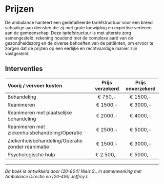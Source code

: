 # Prijzen
De ambulance hanteert een gedetailleerde tariefstructuur voor een breed schaalige aan diensten die zij met grote toewijding en expertise verlenen aan de gemeenschap. Deze tariefstructuur is met uiterste zorg samengesteld, rekening houdend met de complexe aard van de gezondheidszorg en de diverse behoeften van de patiënten, om ervoor te zorgen dat de prijzen op een eerlijke en rechtvaardige manier zijn vastgesteld.

## Interventies

| Voorij / vervoer kosten | Prijs verzekerd | Prijs onverzekerd |
|:--------------------|:---------------:|:-----------------:|
| Behandeling | € 750,- | € 1500,- |
| Reanimeren | € 1500,- | € 3000,- |
| Reanimeren met plaatselijke behandeling | € 2000,- | € 4000,- |
| Reanimeren met ziekenhuisbehandeling/Operatie | € 2500,- | € 5000,- |
| Ziekenhuisbehandeling/Operatie zonder reanimatie | € 1500,- | € 3000,- |
| Psychologische hulp | € 2.500,- | € 5000,- |
---------------------

*Dit boek is ontwikkeld door [20-804] Niels S., in samenwerking met Ambulance Directie en [20-416] Jeffrey L.*
